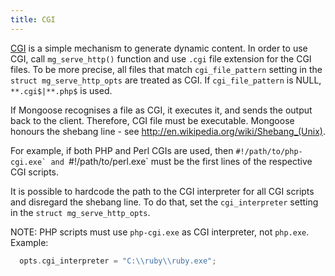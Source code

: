 ```yaml
---
title: CGI
---
```


[CGI](https://en.wikipedia.org/wiki/Common_Gateway_Interface)
is a simple mechanism to generate dynamic content.
In order to use CGI, call `mg_serve_http()` function and use
`.cgi` file extension for the CGI files. To be more precise,
all files that match `cgi_file_pattern` setting in the
`struct mg_serve_http_opts` are treated as CGI.
If `cgi_file_pattern` is NULL, `**.cgi$|**.php$` is used.

If Mongoose recognises a file as CGI, it executes it, and sends the output
back to the client. Therefore,
CGI file must be executable. Mongoose honours the shebang line - see
http://en.wikipedia.org/wiki/Shebang_(Unix).

For example, if both PHP and Perl CGIs are used, then
``#!/path/to/php-cgi.exe` and ``#!/path/to/perl.exe` must be the first lines
of the respective CGI scripts.

It is possible to hardcode the path to the CGI interpreter for all
CGI scripts and disregard the shebang line. To do that, set the
`cgi_interpreter` setting in the `struct mg_serve_http_opts`.

NOTE: PHP scripts must use `php-cgi.exe` as CGI interpreter, not `php.exe`.
Example:

```c
  opts.cgi_interpreter = "C:\\ruby\\ruby.exe";
```
